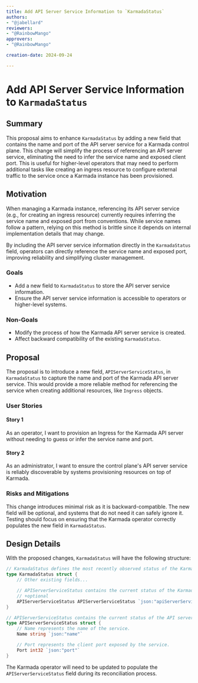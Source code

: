 ```yaml
---
title: Add API Server Service Information to `KarmadaStatus`
authors:
- "@jabellard"
reviewers:
- "@RainbowMango"
approvers:
- "@RainbowMango"

creation-date: 2024-09-24

---
```


# Add API Server Service Information to `KarmadaStatus`

## Summary

This proposal aims to enhance `KarmadaStatus` by adding a new field that contains the name and port of the API server service for a Karmada control plane. This change will simplify the process of referencing an API server service,
eliminating the need to infer the service name and exposed client port. This is useful for higher-level operators that may need to perform additional tasks like creating an ingress resource to configure external traffic to the service once a Karmada instance has been provisioned.

## Motivation

When managing a Karmada instance, referencing its API server service (e.g., for creating an ingress resource) currently requires inferring the service name and exposed port from conventions. While service names follow a pattern, relying on this method is brittle since it depends on internal implementation details that may change.

By including the API server service information directly in the `KarmadaStatus` field, operators can directly reference the service name and exposed port, improving reliability and simplifying cluster management.

### Goals

- Add a new field to `KarmadaStatus` to store the API server service information.
- Ensure the API server service information is accessible to operators or higher-level systems.

### Non-Goals

- Modify the process of how the Karmada API server service is created.
- Affect backward compatibility of the existing `KarmadaStatus`.

## Proposal

The proposal is to introduce a new field, `APIServerServiceStatus`, in `KarmadaStatus` to capture the name and port of the Karmada API server service. This would provide a more reliable method for referencing the service when creating additional resources, like `Ingress` objects.


### User Stories

#### Story 1
As an operator, I want to provision an Ingress for the Karmada API server without needing to guess or infer the service name and port.

#### Story 2
As an administrator, I want to ensure the control plane's API server service is reliably discoverable by systems provisioning resources on top of Karmada.

### Risks and Mitigations

This change introduces minimal risk as it is backward-compatible. The new field will be optional, and systems that do not need it can safely ignore it. 
Testing should focus on ensuring that the Karmada operator correctly populates the new field in `KarmadaStatus`.

## Design Details
With the proposed changes, `KarmadaStatus` will have the following structure:

```go
// KarmadaStatus defines the most recently observed status of the Karmada.
type KarmadaStatus struct {
	// Other existing fields...

	// APIServerServiceStatus contains the current status of the Karmada API server service.
	// +optional
	APIServerServiceStatus APIServerServiceStatus `json:"apiServerServiceStatus,omitempty"`
}

// APIServerServiceStatus contains the current status of the API server service.
type APIServerServiceStatus struct {
	// Name represents the name of the service.
	Name string `json:"name"`

	// Port represents the client port exposed by the service.
	Port int32 `json:"port"`
}
```
The Karmada operator will need to be updated to populate the `APIServerServiceStatus` field during its reconciliation process.